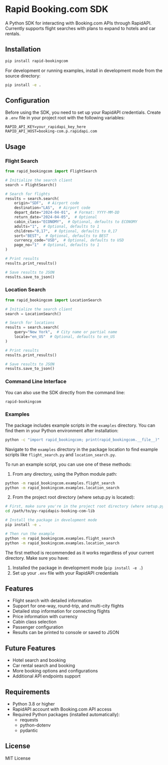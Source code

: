# Rapid Booking.com SDK

A Python SDK for interacting with Booking.com APIs through RapidAPI. Currently supports flight searches with plans to expand to hotels and car rentals.

## Installation

```bash
pip install rapid-bookingcom
```

For development or running examples, install in development mode from the source directory:
```bash
pip install -e .
```

## Configuration

Before using the SDK, you need to set up your RapidAPI credentials. Create a `.env` file in your project root with the following variables:

```
RAPID_API_KEY=your_rapidapi_key_here
RAPID_API_HOST=booking-com.p.rapidapi.com
```

## Usage

### Flight Search

```python
from rapid_bookingcom import FlightSearch

# Initialize the search client
search = FlightSearch()

# Search for flights
results = search.search(
    origin="SDF",  # Airport code
    destination="LAS",  # Airport code
    depart_date="2024-04-01",  # Format: YYYY-MM-DD
    return_date="2024-04-05",  # Optional
    cabin_class="ECONOMY",  # Optional, defaults to ECONOMY
    adults="1",  # Optional, defaults to 1
    children="0,17",  # Optional, defaults to 0,17
    sort="BEST",  # Optional, defaults to BEST
    currency_code="USD",  # Optional, defaults to USD
    page_no="1"  # Optional, defaults to 1
)

# Print results
results.print_results()

# Save results to JSON
results.save_to_json()
```

### Location Search

```python
from rapid_bookingcom import LocationSearch

# Initialize the search client
search = LocationSearch()

# Search for locations
results = search.search(
    query="New York",  # City name or partial name
    locale="en_US"  # Optional, defaults to en_US
)

# Print results
results.print_results()

# Save results to JSON
results.save_to_json()
```

### Command Line Interface

You can also use the SDK directly from the command line:

```bash
rapid-bookingcom
```

### Examples

The package includes example scripts in the `examples` directory. You can find them in your Python environment after installation:

```bash
python -c "import rapid_bookingcom; print(rapid_bookingcom.__file__)"
```

Navigate to the `examples` directory in the package location to find example scripts like `flight_search.py` and `location_search.py`.

To run an example script, you can use one of these methods:

1. From any directory, using the Python module path:
```bash
python -m rapid_bookingcom.examples.flight_search
python -m rapid_bookingcom.examples.location_search
```

2. From the project root directory (where setup.py is located):
```bash
# First, make sure you're in the project root directory (where setup.py is)
cd /path/to/py-rapidapis-booking-com-lib

# Install the package in development mode
pip install -e .

# Then run the example
python -m rapid_bookingcom.examples.flight_search
python -m rapid_bookingcom.examples.location_search
```

The first method is recommended as it works regardless of your current directory. Make sure you have:
1. Installed the package in development mode (`pip install -e .`)
2. Set up your `.env` file with your RapidAPI credentials

## Features

- Flight search with detailed information
- Support for one-way, round-trip, and multi-city flights
- Detailed stop information for connecting flights
- Price information with currency
- Cabin class selection
- Passenger configuration
- Results can be printed to console or saved to JSON

## Future Features

- Hotel search and booking
- Car rental search and booking
- More booking options and configurations
- Additional API endpoints support

## Requirements

- Python 3.8 or higher
- RapidAPI account with Booking.com API access
- Required Python packages (installed automatically):
  - requests
  - python-dotenv
  - pydantic

## License

MIT License